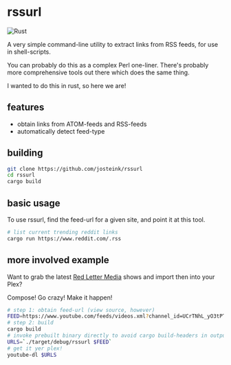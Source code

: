 # rssurl

![Rust](https://github.com/josteink/rssurl/workflows/Rust/badge.svg)

A very simple command-line utility to extract links from RSS feeds,
for use in shell-scripts.

You can probably do this as a complex Perl one-liner. There's probably
more comprehensive tools out there which does the same thing.

I wanted to do this in rust, so here we are!

## features

- obtain links from ATOM-feeds and RSS-feeds
- automatically detect feed-type

## building

````sh
git clone https://github.com/josteink/rssurl
cd rssurl
cargo build
````

## basic usage

To use rssurl, find the feed-url for a given site, and point it at
this tool.

````sh
# list current trending reddit links
cargo run https://www.reddit.com/.rss
````

## more involved example

Want to grab the latest [Red Letter Media](https://www.youtube.com/user/RedLetterMedia)
shows and import then into your Plex?

Compose! Go crazy! Make it happen!

````sh
# step 1: obtain feed-url (view source, however)
FEED=https://www.youtube.com/feeds/videos.xml?channel_id=UCrTNhL_yO3tPTdQ5XgmmWjA
# step 2: build
cargo build
# invoke prebuilt binary directly to avoid cargo build-headers in output!
URLS=`./target/debug/rssurl $FEED`
# get it yer plex!
youtube-dl $URLS
````


